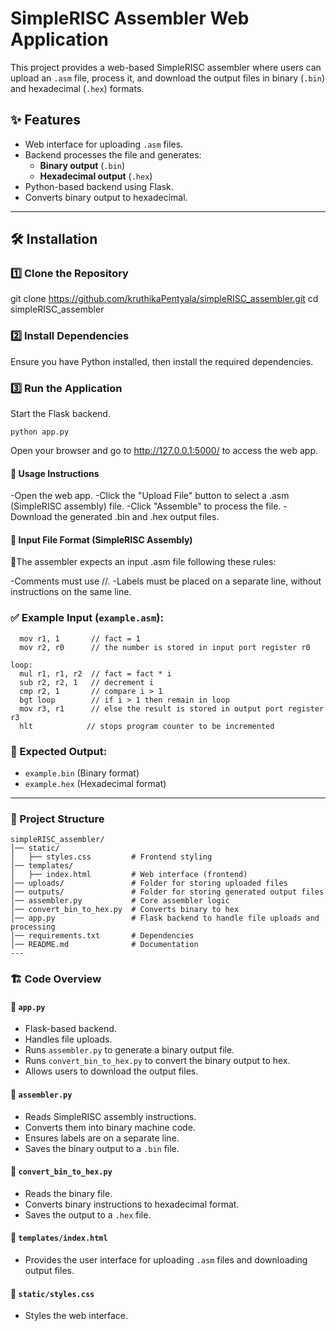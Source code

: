 # SimpleRISC Assembler Web Application

This project provides a web-based SimpleRISC assembler where users can upload an `.asm` file, process it, and download the output files in binary (`.bin`) and hexadecimal (`.hex`) formats.

## ✨ Features
- Web interface for uploading `.asm` files.
- Backend processes the file and generates:
  - **Binary output** (`.bin`)
  - **Hexadecimal output** (`.hex`)
- Python-based backend using Flask.
- Converts binary output to hexadecimal.

---

## 🛠 Installation

### 1️⃣ Clone the Repository

git clone https://github.com/kruthikaPentyala/simpleRISC_assembler.git
cd simpleRISC_assembler

### 2️⃣ Install Dependencies
Ensure you have Python installed, then install the required dependencies.

### 3️⃣ Run the Application
Start the Flask backend.
```
python app.py
```
Open your browser and go to http://127.0.0.1:5000/ to access the web app.

#### 🚀 Usage Instructions
-Open the web app.
-Click the "Upload File" button to select a .asm (SimpleRISC assembly) file.
-Click "Assemble" to process the file.
-Download the generated .bin and .hex output files.

#### 📄 Input File Format (SimpleRISC Assembly)
🔹The assembler expects an input .asm file following these rules:

-Comments must use //.
-Labels must be placed on a separate line, without instructions on the same line.
### ✅ Example Input (`example.asm`):

```assembly
  mov r1, 1       // fact = 1
  mov r2, r0      // the number is stored in input port register r0

loop: 
  mul r1, r1, r2  // fact = fact * i
  sub r2, r2, 1   // decrement i
  cmp r2, 1       // compare i > 1
  bgt loop        // if i > 1 then remain in loop
  mov r3, r1      // else the result is stored in output port register r3
  hlt            // stops program counter to be incremented
```

### 🎯 Expected Output:
- `example.bin` (Binary format)
- `example.hex` (Hexadecimal format)

---
### 📂 Project Structure
```
simpleRISC_assembler/
│── static/
│   ├── styles.css         # Frontend styling
│── templates/
│   ├── index.html         # Web interface (frontend)
│── uploads/               # Folder for storing uploaded files
│── outputs/               # Folder for storing generated output files
│── assembler.py           # Core assembler logic
│── convert_bin_to_hex.py  # Converts binary to hex
│── app.py                 # Flask backend to handle file uploads and processing
│── requirements.txt       # Dependencies
│── README.md              # Documentation
---
```
### 🏗 **Code Overview**
#### 🔹 `app.py`
- Flask-based backend.
- Handles file uploads.
- Runs `assembler.py` to generate a binary output file.
- Runs `convert_bin_to_hex.py` to convert the binary output to hex.
- Allows users to download the output files.

#### 🔹 `assembler.py`
- Reads SimpleRISC assembly instructions.
- Converts them into binary machine code.
- Ensures labels are on a separate line.
- Saves the binary output to a `.bin` file.

#### 🔹 `convert_bin_to_hex.py`
- Reads the binary file.
- Converts binary instructions to hexadecimal format.
- Saves the output to a `.hex` file.

#### 🔹 `templates/index.html`
- Provides the user interface for uploading `.asm` files and downloading output files.

#### 🔹 `static/styles.css`
- Styles the web interface.
